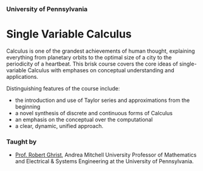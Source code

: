 ###  University of Pennsylvania
# Single Variable Calculus
Calculus is one of the grandest achievements of human thought, explaining everything from planetary orbits to the optimal size of a city to the periodicity of a heartbeat. This brisk course covers the core ideas of single-variable Calculus with emphases on conceptual understanding and applications. 

Distinguishing features of the course include:
- the introduction and use of Taylor series and approximations from the beginning
- a novel synthesis of discrete and continuous forms of Calculus
- an emphasis on the conceptual over the computational
- a clear, dynamic, unified approach.

### Taught by 
- [Prof. Robert Ghrist](https://www.math.upenn.edu/~ghrist/), Andrea Mitchell University Professor of Mathematics and Electrical & Systems Engineering at the University of Pennsylvania.
